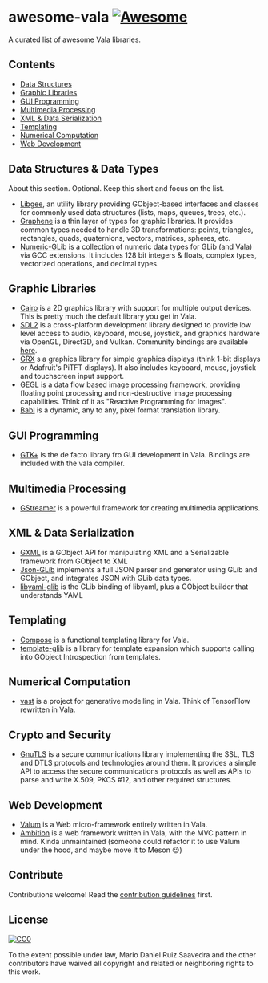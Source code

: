 # awesome-vala [![Awesome](https://awesome.re/badge.svg)](https://awesome.re)

 A curated list of awesome Vala libraries.

## Contents

- [Data Structures](#data-structures-&-data-types)
- [Graphic Libraries](#graphic-libraries)
- [GUI Programming](#gui-programming)
- [Multimedia Processing](#multimedia-processing)
- [XML & Data Serialization](#xml-&-data-serialization)
- [Templating](#templating)
- [Numerical Computation](#numerical-computation)
- [Web Development](#web-development)

## Data Structures & Data Types

About this section. Optional. Keep this short and focus on the list.

- [Libgee](https://wiki.gnome.org/Projects/Libgee), an utility library providing GObject-based interfaces and classes for commonly used data structures (lists, maps, queues, trees, etc.).
- [Graphene](https://github.com/ebassi/graphene) is a thin layer of types for graphic libraries. It provides common types needed to handle 3D transformations: points, triangles, rectangles, quads, quaternions, vectors, matrices, spheres, etc.
- [Numeric-GLib](https://github.com/arteymix/numeric-glib) is a collection of numeric data types for GLib (and Vala) via GCC extensions. It includes 128 bit integers & floats, complex types, vectorized operations, and decimal types.

## Graphic Libraries

- [Cairo](https://cairographics.org/) is a 2D graphics library with support for multiple output devices. This is pretty much the default library you get in Vala.
- [SDL2](https://www.libsdl.org/) is a cross-platform development library designed to provide low level access to audio, keyboard, mouse, joystick, and graphics hardware via OpenGL, Direct3D, and Vulkan. Community bindings are available [here](https://github.com/sdl2-vapi/sdl2-vapi).
- [GRX](https://github.com/ev3dev/grx) s a graphics library for simple graphics displays (think 1-bit displays or Adafruit's PiTFT displays). It also includes keyboard, mouse, joystick and touchscreen input support.
- [GEGL](http://gegl.org/) is a data flow based image processing framework, providing floating point processing and non-destructive image processing capabilities. Think of it as "Reactive Programming for Images".
- [Babl](http://gegl.org/babl/) is a dynamic, any to any, pixel format translation library.

## GUI Programming

- [GTK+](https://www.gtk.org/) is the de facto library fro GUI development in Vala. Bindings are included with the vala compiler.

## Multimedia Processing

- [GStreamer](http://gstreamer.freedesktop.org/) is a powerful framework for creating multimedia applications.

## XML & Data Serialization

- [GXML](https://gitlab.gnome.org/GNOME/gxml/) is a GObject API for manipulating XML and a Serializable framework from GObject to XML
- [Json-GLib](https://gitlab.gnome.org/GNOME/json-glib/) implements a full JSON parser and generator using GLib and GObject, and integrates JSON with GLib data types.
- [libyaml-glib](https://github.com/rainwoodman/libyaml-glib) is the GLib binding of libyaml, plus a GObject builder that understands YAML

## Templating

- [Compose](https://github.com/arteymix/compose) is a functional templating library for Vala.
- [template-glib](https://gitlab.gnome.org/GNOME/template-glib) is a library for template expansion which supports calling into GObject Introspection from templates.

## Numerical Computation

- [vast](https://github.com/rainwoodman/vast) is a project for generative modelling in Vala. Think of TensorFlow rewritten in Vala.

## Crypto and Security

- [GnuTLS](https://www.gnutls.org/) is a secure communications library implementing the SSL, TLS and DTLS protocols and technologies around them. It provides a simple API to access the secure communications protocols as well as APIs to parse and write X.509, PKCS #12, and other required structures.

## Web Development

- [Valum](https://github.com/valum-framework/valum) is a Web micro-framework entirely written in Vala.
- [Ambition](https://github.com/AmbitionFramework/ambition) is a web framework written in Vala, with the MVC pattern in mind. Kinda unmaintained (someone could refactor it to use Valum under the hood, and maybe move it to Meson 😉)

## Contribute

Contributions welcome! Read the [contribution guidelines](contributing.md) first.

## License

[![CC0](http://mirrors.creativecommons.org/presskit/buttons/88x31/svg/cc-zero.svg)](http://creativecommons.org/publicdomain/zero/1.0)

To the extent possible under law, Mario Daniel Ruiz Saavedra and the other contributors have waived all copyright and
related or neighboring rights to this work.
